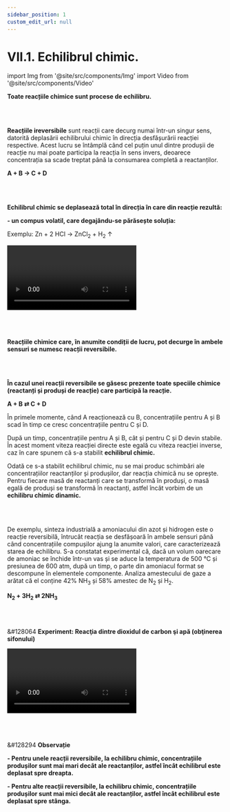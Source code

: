 ```yaml
---
sidebar_position: 1
custom_edit_url: null
---
```


# VII.1. Echilibrul chimic.





import Img from '@site/src/components/Img'
import Video from '@site/src/components/Video'




<div class="alert alert--primary" role="alert">


**Toate reacțiile chimice sunt procese de echilibru.**


</div>


<br></br>



<div class="alert alert--primary" role="alert">


**Reacțiile ireversibile** sunt reacții care decurg numai într-un singur sens, datorită deplasării echilibrului chimic în direcția desfășurării reacției respective. Acest lucru se întâmplă când cel puțin unul dintre produșii de reacție nu mai poate participa la reacția în sens invers, deoarece concentrația sa scade treptat până la consumarea completă a reactanților.


**A + B → C + D**





</div>


<br></br>



<div class="alert alert--primary" role="alert">


**Echilibrul chimic se deplasează total în direcția în care din reacție rezultă:**

**- un compus volatil, care degajându-se părăsește soluția:**

Exemplu: Zn + 2 HCl → ZnCl<sub>2</sub> + H<sub>2</sub> ↑


<Video src="https://www.youtube.com/embed/cZ2m5KUCtMQ" lazy={false} />


<br></br>
<br></br>


**- un precipitat (greu solubil):**

Exemplu: CuSO<sub>4</sub> + 2 NaOH → Na<sub>2</sub>SO<sub>4</sub> +  Cu(OH)<sub>2</sub> ↓ 


<Video src="https://www.youtube.com/embed/11wa49-wGlo" lazy={false} />



<br></br>
<br></br>

**- un compus foarte disociat: apa, o combinație complexă foarte stabilă etc.**


Exemple: 

CuO + 2 HCl → CuCl<sub>2</sub> +  H<sub>2</sub>O


<Video src="https://www.youtube.com/embed/NqJv7Q3Yfs8" />

<br></br>
<br></br>




<Img className="img-responsive4" src="chimie/clasa9/capitolul7/VII-1-echilibrul-chimic-poza1-reactia-de-obtinere-a-reactivului-schweizer.png" width="1000" height="82" lazy={false} />




<br></br>
<br></br>



<Video src="https://www.youtube.com/embed/NUdj2-Sk5hs"  />






</div>


<br></br>


<div class="alert alert--primary" role="alert">

**Reacțiile chimice care, în anumite condiții de lucru, pot decurge în ambele sensuri se numesc reacții reversibile.**



</div>



<br></br>


<div class="alert alert--primary" role="alert">


**În cazul unei reacții reversibile se găsesc prezente toate speciile chimice (reactanți și produși de reacție) care participă la reacție.**

**A + B ⇄ C + D**

În primele momente, când A reacționează cu B, concentrațiile pentru A și B scad în timp ce cresc concentrațiile pentru C și D.

După un timp, concentrațiile pentru A și B, cât și pentru C și D devin stabile. În acest moment viteza reacției directe este egală cu viteza reacției inverse, caz în care spunem că s-a stabilit **echilibrul chimic.**

Odată ce s-a stabilit echilibrul chimic, nu se mai produc schimbări ale concentrațiilor reactanților și produșilor, dar reacția chimică nu se oprește. Pentru fiecare masă de reactanți care se transformă în produși, o masă egală de produși se transformă în reactanți, astfel încât vorbim de un **echilibru chimic dinamic.**




</div>




<br></br>


<div class="alert alert--warning" role="alert">

De exemplu, sinteza industrială a amoniacului din azot și hidrogen este o reacție reversibilă, întrucât reacția se desfășoară în ambele sensuri până când concentrațiile compușilor ajung la anumite valori, care caracterizează starea de echilibru. S-a constatat experimental că, dacă un volum oarecare de amoniac se închide într-un vas și se aduce la temperatura de 500 °C și presiunea de 600 atm, după un timp, o parte din amoniacul format se descompune în elementele componente. Analiza amestecului de gaze a arătat că el conține 42% NH<sub>3</sub> și 58% amestec de N<sub>2</sub> și H<sub>2</sub>.

**N<sub>2</sub> + 3H<sub>2</sub> ⇄ 2NH<sub>3</sub>** 




</div>


<br></br>







<div class="alert alert--success" role="alert">

&#128064 **Experiment: Reacţia dintre dioxidul de carbon şi apă (obţinerea sifonului)**


<Video src="https://www.youtube.com/embed/Unl0QwzKh4E" />




</div>



<br></br>



<div class="alert alert--secondary" role="alert">

&#128294 **Observație**

**- Pentru unele reacții reversibile, la echilibru chimic, concentrațiile produșilor sunt mai mari decât ale reactanților, astfel încât echilibrul este deplasat spre dreapta.**

**- Pentru alte reacții reversibile, la echilibru chimic, concentrațiile produșilor sunt mai mici decât ale reactanților, astfel încât echilibrul este deplasat spre stânga.** 



</div>


